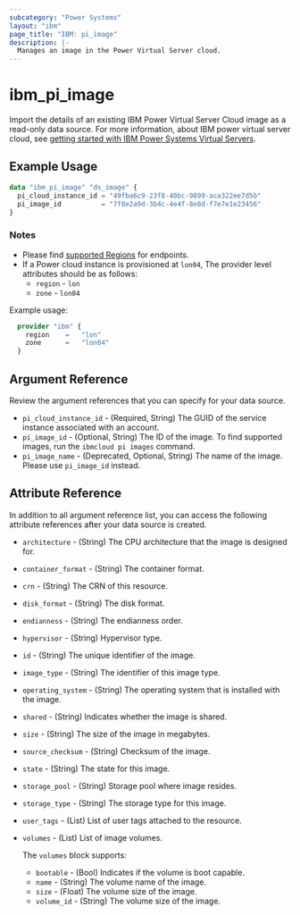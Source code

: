 ```yaml
---
subcategory: "Power Systems"
layout: "ibm"
page_title: "IBM: pi_image"
description: |-
  Manages an image in the Power Virtual Server cloud.
---
```


# ibm_pi_image

Import the details of an existing IBM Power Virtual Server Cloud image as a read-only data source. For more information, about IBM power virtual server cloud, see [getting started with IBM Power Systems Virtual Servers](https://cloud.ibm.com/docs/power-iaas?topic=power-iaas-getting-started).

## Example Usage

```terraform
data "ibm_pi_image" "ds_image" {
  pi_cloud_instance_id = "49fba6c9-23f8-40bc-9899-aca322ee7d5b"
  pi_image_id          = "7f8e2a9d-3b4c-4e4f-8e8d-f7e7e1e23456"
}
```

### Notes

- Please find [supported Regions](https://cloud.ibm.com/apidocs/power-cloud#endpoint) for endpoints.
- If a Power cloud instance is provisioned at `lon04`, The provider level attributes should be as follows:
  - `region` - `lon`
  - `zone` - `lon04`
  
Example usage:

  ```terraform
    provider "ibm" {
      region    =   "lon"
      zone      =   "lon04"
    }
  ```
  
## Argument Reference

Review the argument references that you can specify for your data source.

- `pi_cloud_instance_id` - (Required, String) The GUID of the service instance associated with an account.
- `pi_image_id` - (Optional, String) The ID of the image. To find supported images, run the `ibmcloud pi images` command.
- `pi_image_name` - (Deprecated, Optional, String) The name of the image. Please use `pi_image_id` instead.

## Attribute Reference

In addition to all argument reference list, you can access the following attribute references after your data source is created.

- `architecture` - (String) The CPU architecture that the image is designed for.
- `container_format` - (String) The container format.
- `crn` - (String) The CRN of this resource.
- `disk_format` - (String) The disk format.
- `endianness` - (String) The endianness order.
- `hypervisor` - (String) Hypervisor type.
- `id` - (String) The unique identifier of the image.
- `image_type` - (String) The identifier of this image type.
- `operating_system` - (String) The operating system that is installed with the image.
- `shared` - (String) Indicates whether the image is shared.
- `size` - (String) The size of the image in megabytes.
- `source_checksum` - (String) Checksum of the image.
- `state` - (String) The state for this image.
- `storage_pool` - (String) Storage pool where image resides.
- `storage_type` - (String) The storage type for this image.
- `user_tags` - (List) List of user tags attached to the resource.
- `volumes` - (List) List of image volumes.

  The `volumes` block supports:
  - `bootable` - (Bool) Indicates if the volume is boot capable.
  - `name` - (String) The volume name of the image.
  - `size` - (Float) The volume size of the image.
  - `volume_id` - (String) The volume size of the image.

